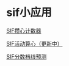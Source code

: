 ﻿# sif小应用

[SIF攒心计数器](https://aruyuna9531.github.io/LoveLiveSIFLovecaCalculator.html)

[SIF活动算心（更新中）](https://aruyuna9531.github.io/heartcounter.html)

[SIF分数档线预测](https://aruyuna9531.github.io/ScoreBorder.html)

